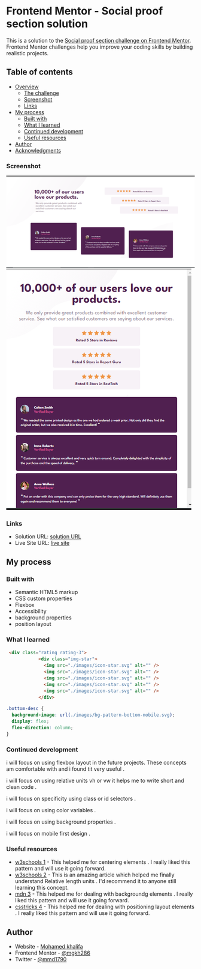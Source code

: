 # Frontend Mentor - Social proof section solution

This is a solution to the [Social proof section challenge on Frontend Mentor](https://www.frontendmentor.io/challenges/social-proof-section-6e0qTv_bA). Frontend Mentor challenges help you improve your coding skills by building realistic projects. 

## Table of contents

- [Overview](#overview)
  - [The challenge](#the-challenge)
  - [Screenshot](#screenshot)
  - [Links](#links)
- [My process](#my-process)
  - [Built with](#built-with)
  - [What I learned](#what-i-learned)
  - [Continued development](#continued-development)
  - [Useful resources](#useful-resources)
- [Author](#author)
- [Acknowledgments](#acknowledgments)


### Screenshot

![desktop](https://github.com/mgkh286/social-proof-section-master/blob/master/images/desktop.PNG)
![Mobile](https://github.com/mgkh286/social-proof-section-master/blob/master/images/mobile.PNG)

### Links

- Solution URL: [solution URL](https://www.frontendmentor.io/solutions/socialproofsectionmaster-using-html-css-VmBlxe7fYz)
- Live Site URL: [live site](https://mgkh286.github.io/social-proof-section-master/)

## My process

### Built with

- Semantic HTML5 markup
- CSS custom properties
- Flexbox
- Accessibility
- background properties
- position layout

### What I learned

```html
 <div class="rating rating-3">
            <div class="img-star">
              <img src="./images/icon-star.svg" alt="" />
              <img src="./images/icon-star.svg" alt="" />
              <img src="./images/icon-star.svg" alt="" />
              <img src="./images/icon-star.svg" alt="" />
              <img src="./images/icon-star.svg" alt="" />
            </div>
```

```css
.bottom-desc {
  background-image: url(./images/bg-pattern-bottom-mobile.svg);
  display: flex;
  flex-direction: column;
}
```

### Continued development

i will focus on using flexbox layout in the future projects. These concepts am comfortable with and i found tit very useful .

i will focus on using relative units vh or vw it helps me to write short and clean code .

i will focus on specificity using class or id selectors .

i will focus on  using color variables  .

i will focus on  using background properties .

i will focus on  mobile first design .

### Useful resources

- [w3schools 1](https://www.w3schools.com/css/css3_flexbox.asp) - This helped me for centering elements . I really liked this pattern and will use it going forward.
- [w3schools 2](https://www.w3schools.com/cssref/css_units.asp) - This is an amazing article which helped me finally understand Relative length units . I'd recommend it to anyone still learning this concept.
- [mdn 3](https://developer.mozilla.org/en-US/docs/Web/CSS/background) - This helped me for dealing with backgroundg elements . I really liked this pattern and will use it going forward.
- [csstricks 4](https://developer.mozilla.org/en-US/docs/Web/CSS/background) - This helped me for dealing with positioning layout elements . I really liked this pattern and will use it going forward.

## Author

- Website - [Mohamed khalifa](https://github.com/mgkh286)
- Frontend Mentor - [@mgkh286](https://www.frontendmentor.io/profile/mgkh286)
- Twitter - [@mmd1790](https://twitter.com/mmd1790)



